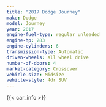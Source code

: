 ```yaml
---
title: "2017 Dodge Journey"
make: Dodge
model: Journey
year: 2017
engine-fuel-type: regular unleaded
engine-hp: 283
engine-cylinders: 6
transmission-type: Automatic
driven-wheels: all wheel drive
number-of-doors: 4
market-category: Crossover
vehicle-size: Midsize
vehicle-style: 4dr SUV
---
```


{{< car_info >}}
